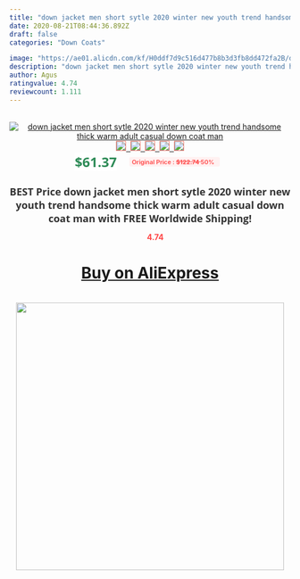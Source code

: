 ```yaml
---
title: "down jacket men short sytle 2020 winter new youth trend handsome thick warm adult casual down coat man"
date: 2020-08-21T08:44:36.892Z
draft: false
categories: "Down Coats"

image: "https://ae01.alicdn.com/kf/H0ddf7d9c516d477b8b3d3fb8dd472fa2B/down-jacket-men-short-sytle-2020-winter-new-youth-trend-handsome-thick-warm-adult-casual-down.jpg"
description: "down jacket men short sytle 2020 winter new youth trend handsome thick warm adult casual down coat man"
author: Agus
ratingvalue: 4.74
reviewcount: 1.111
---
```

<br>
<div style="text-align: center;">
<a href="https://s.click.aliexpress.com/e/_A3ROMl" target="_blank" rel="nofollow noopener noreferrer"><img alt="down jacket men short sytle 2020 winter new youth trend handsome thick warm adult casual down coat man" class="magnifier-image" src="https://ae01.alicdn.com/kf/H0ddf7d9c516d477b8b3d3fb8dd472fa2B/down-jacket-men-short-sytle-2020-winter-new-youth-trend-handsome-thick-warm-adult-casual-down.jpg_640x640.jpg">
<br>
<img style="border:1px solid salmon" src="https://ae01.alicdn.com/kf/H0ddf7d9c516d477b8b3d3fb8dd472fa2B/down-jacket-men-short-sytle-2020-winter-new-youth-trend-handsome-thick-warm-adult-casual-down.jpg_120x120.jpg">&nbsp;&nbsp;<img style="border:1px solid salmon" src="https://ae01.alicdn.com/kf/Hda36f5ff69854924b7cd18591d6b2a7cz/down-jacket-men-short-sytle-2020-winter-new-youth-trend-handsome-thick-warm-adult-casual-down.jpg_120x120.jpg">&nbsp;&nbsp;<img style="border:1px solid salmon" src="https://ae01.alicdn.com/kf/H16c28cf7b86d451c80d0ce87d1e4304cf/down-jacket-men-short-sytle-2020-winter-new-youth-trend-handsome-thick-warm-adult-casual-down.jpg_120x120.jpg">&nbsp;&nbsp;<img style="border:1px solid salmon" src="https://ae01.alicdn.com/kf/H59c0d72141d1495983d14b94d0161ecd7/down-jacket-men-short-sytle-2020-winter-new-youth-trend-handsome-thick-warm-adult-casual-down.jpg_120x120.jpg">&nbsp;&nbsp;<img style="border:1px solid salmon" src="https://ae01.alicdn.com/kf/H2ec192d938f74851a880b6b4091bd2a3s/down-jacket-men-short-sytle-2020-winter-new-youth-trend-handsome-thick-warm-adult-casual-down.jpg_120x120.jpg"></a></div><br0>
<div style="text-align: center;"><span style="background-color: white; border: 0px; box-sizing: border-box; color: seagreen; display: inline-block; font-family: &quot;open sans&quot; , &quot;arial&quot; , &quot;helvetica&quot; , sans-serif , &quot;heiti&quot;; font-size: 24px; font-stretch: inherit; font-weight: 700; line-height: inherit; margin: 0px 10px 0px 0px; padding: 0px; vertical-align: middle;">$61.37 </span>
<span style="background: rgb(255 , 241 , 241); border-radius: 3px; border: 0px; box-sizing: border-box; color: #ff4747; display: inline-block; font-family: inherit; font-size: 12px; font-stretch: inherit; font-style: inherit; font-variant: inherit; font-weight: 600; line-height: inherit; margin: 0px; padding: 2px 5px; transform: scale(0.9); vertical-align: middle;">Original Price : <b style="text-decoration: line-through;">$122.74 </b> 50%&nbsp;&nbsp;</span></div>
<h1 style="color: #333333; display: inline-block; font-family: &quot;open sans&quot; , &quot;arial&quot; , &quot;helvetica&quot; , sans-serif , &quot;heiti&quot;; font-size: 18px; font-stretch: inherit; font-weight: 700; text-align: center;">BEST Price down jacket men short sytle 2020 winter new youth trend handsome thick warm adult casual down coat man with FREE Worldwide Shipping!</h1>
<div style="color: #ff4747; text-align: center;">
<img src="https://4.bp.blogspot.com/-M0ZcTcb-5uY/XleCXlxnR4I/AAAAAAAAAEc/OrjgMkXV1oMQFaCRZj5HQwOCBcu3w1FegCPcBGAYYCw/s1600/star.png" style="height: 15px;">&nbsp;<b>4.74</b></div>
<div class="button_cont" align="center"><a class="buynow_a" href="https://s.click.aliexpress.com/e/_A3ROMl" target="_blank" rel="nofollow noopener noreferrer"><H1>Buy on AliExpress</H1></a></div><br>
<div class="separator" style="clear: both; text-align: center;">
<img src="https://lh3.googleusercontent.com/-pTy5HemUv9M/XlePHvY0dAI/AAAAAAAAAE4/0nX5iRUoIWY8eMW9Dpxeirr157OZliDIgCLcBGAsYHQ/s1600/badge.gif" width="480">
</div>
